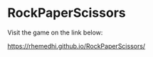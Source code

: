 # RockPaperScissors

Visit the game on the link below:

https://rhemedhi.github.io/RockPaperScissors/
